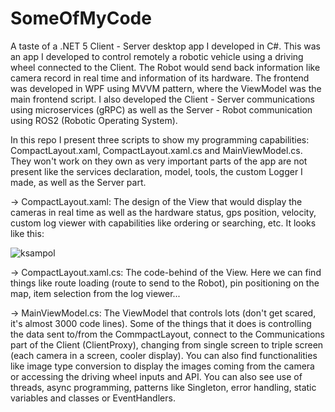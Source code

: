 # SomeOfMyCode
A taste of a .NET 5 Client - Server desktop app I developed in C#. This was an app I developed to control remotely a robotic vehicle using a driving wheel connected to the Client. The Robot would send back information like camera record in real time and information of its hardware. The frontend was developed in WPF using MVVM pattern, where the ViewModel was the main frontend script. I also developed the Client - Server communications using microservices (gRPC) as well as the Server - Robot communication using ROS2 (Robotic Operating System).

In this repo I present three scripts to show my programming capabilities: CompactLayout.xaml, CompactLayout.xaml.cs and MainViewModel.cs.
They won't work on they own as very important parts of the app are not present like the services declaration, model, tools, the custom Logger I made, as well as the Server part.

-> CompactLayout.xaml: The design of the View that would display the cameras in real time as well as the hardware status, gps position, velocity, custom log viewer with capabilities like ordering or searching, etc. It looks like this:

![ksampol](https://user-images.githubusercontent.com/28361405/156815795-300892dd-8381-4bcf-8526-c1d9fb185d45.PNG)

-> CompactLayout.xaml.cs: The code-behind of the View. Here we can find things like route loading (route to send to the Robot), pin positioning on the map, item selection from the log viewer...

-> MainViewModel.cs: The ViewModel that controls lots (don't get scared, it's almost 3000 code lines). Some of the things that it does is controlling the data sent to/from the CommpactLayout, connect to the Communications part of the Client (ClientProxy), changing from single screen to triple screen (each camera in a screen, cooler display). You can also find functionalities like image type conversion to display the images coming from the camera or accessing the driving wheel inputs and API. You can also see use of threads, async programming, patterns like Singleton, error handling, static variables and classes or EventHandlers.
